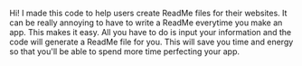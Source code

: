 Hi! I made this code to help users create ReadMe files for their websites. 
It can be really annoying to have to write a ReadMe everytime you make an app. 
This makes it easy. All you have to do is input your information and the code will generate a ReadMe file for you. 
This will save you time and energy so that you'll be able to spend more time perfecting your app.

